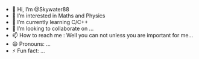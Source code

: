 - 👋 Hi, I’m @Skywater88
- 👀 I’m interested in Maths and Physics
- 🌱 I’m currently learning C/C++
- 💞️ I’m looking to collaborate on ...
- 📫 How to reach me : Well you can not unless you are important for me...
- 😄 Pronouns: ...
- ⚡ Fun fact: ...

<!---
Skywater88/Skywater88 is a ✨ special ✨ repository because its `README.md` (this file) appears on your GitHub profile.
You can click the Preview link to take a look at your changes.
--->
